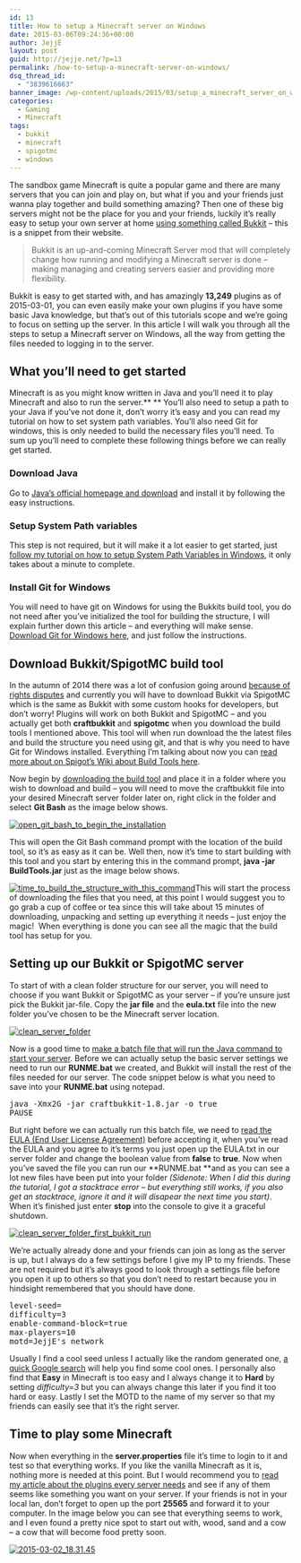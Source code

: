 ```yaml
---
id: 13
title: How to setup a Minecraft server on Windows
date: 2015-03-06T09:24:36+00:00
author: JejjE
layout: post
guid: http://jejje.net/?p=13
permalink: /how-to-setup-a-minecraft-server-on-windows/
dsq_thread_id:
  - "3839616663"
banner_image: /wp-content/uploads/2015/03/setup_a_minecraft_server_on_windows.png
categories:
  - Gaming
  - Minecraft
tags:
  - bukkit
  - minecraft
  - spigotmc
  - windows
---
```

The sandbox game Minecraft is quite a popular game and there are many servers that you can join and play on, but what if you and your friends just wanna play together and build something amazing? Then one of these big servers might not be the place for you and your friends, luckily it&#8217;s really easy to setup your own server at home <a title="Bukkit Official homepage" href="http://bukkit.org" target="_blank" rel="nofollow">using something called Bukkit</a> &#8211; this is a snippet from their website.
<!--more-->
> Bukkit is an up-and-coming Minecraft Server mod that will completely change how running and modifying a Minecraft server is done &#8211; making managing and creating servers easier and providing more flexibility.

Bukkit is easy to get started with, and has amazingly **13,249** plugins as of  2015-03-01, you can even easily make your own plugins if you have some basic Java knowledge, but that&#8217;s out of this tutorials scope and we&#8217;re going to focus on setting up the server. In this article I will walk you through all the steps to setup a Minecraft server on Windows, all the way from getting the files needed to logging in to the server.

## What you&#8217;ll need to get started

Minecraft is as you might know written in Java and you&#8217;ll need it to play Minecraft and also to run the server.** ** You&#8217;ll also need to setup a path to your Java if you&#8217;ve not done it, don&#8217;t worry it&#8217;s easy and you can read my tutorial on how to set system path variables. You&#8217;ll also need Git for windows, this is only needed to build the necessary files you&#8217;ll need. To sum up you&#8217;ll need to complete these following things before we can really get started.

### Download Java

Go to <a title="Download Java" href="https://java.com/en/download/" target="_blank" rel="nofollow">Java&#8217;s official homepage and download</a> and install it by following the easy instructions.

### Setup System Path variables

This step is not required, but it will make it a lot easier to get started, just <a title="Set system path variable in Windows" href="http://jejje.net/set-system-path-variable-in-windows/" target="_blank">follow my tutorial on how to setup System Path Variables in Windows</a>, it only takes about a minute to complete.

### Install Git for Windows

You will need to have git on Windows for using the Bukkits build tool, you do not need after you&#8217;ve initialized the tool for building the structure, I will explain further down this article &#8211; and everything will make sense. <a title="Download Git for Windows" href="http://msysgit.github.io/" target="_blank" rel="nofollow">Download Git for Windows here</a>, and just follow the instructions.

## Download Bukkit/SpigotMC build tool

In the autumn of 2014 there was a lot of confusion going around <a title="Bukkit DCMA - what's going on" href="https://bukkit.org/threads/bukkit-dmca-whats-going-on.309372/" target="_blank" rel="nofollow">because of rights disputes</a> and currently you will have to download Bukkit via SpigotMC which is the same as Bukkit with some custom hooks for developers, but don&#8217;t worry! Plugins will work on both Bukkit and SpigotMC &#8211; and you actually get both **craftbukkit** and **spigotmc** when you download the build tools I mentioned above. This tool will when run download the the latest files and build the structure you need using git, and that is why you need to have Git for Windows installed. Everything I&#8217;m talking about now you can <a title="Read more about Spigots Build Tool" href="http://www.spigotmc.org/wiki/buildtools/" target="_blank" rel="nofollow">read more about on Spigot&#8217;s Wiki about Build Tools here</a>.

Now begin by <a title="Download the latest BuildTool for Bukkit/Spigot" href="https://hub.spigotmc.org/jenkins/job/BuildTools/lastSuccessfulBuild/artifact/target/BuildTools.jar" target="_blank" rel="nofollow">downloading the build tool</a> and place it in a folder where you wish to download and build &#8211; you will need to move the craftbukkit file into your desired Minecraft server folder later on, right click in the folder and select **Git Bash** as the image below shows.

[<img class="aligncenter size-full wp-image-69" src="https://i0.wp.com/jejje.net/wp-content/uploads/2015/03/open_git_bash_to_begin_the_installation.png?resize=763%2C692" alt="open_git_bash_to_begin_the_installation" srcset="https://i1.wp.com/jejje.net/wp-content/uploads/2015/03/open_git_bash_to_begin_the_installation.png?w=763 763w, https://i0.wp.com/jejje.net/wp-content/uploads/2015/03/open_git_bash_to_begin_the_installation.png?resize=300%2C272 300w" sizes="(max-width: 763px) 100vw, 763px" data-recalc-dims="1" />](https://i1.wp.com/jejje.net/wp-content/uploads/2015/03/open_git_bash_to_begin_the_installation.png)

This will open the Git Bash command prompt with the location of the build tool, so it&#8217;s as easy as it can be. Well then, now it&#8217;s time to start building with this tool and you start by entering this in the command prompt, **java -jar BuildTools.jar** just as the image below shows.

[<img class="aligncenter size-full wp-image-70" src="https://i1.wp.com/jejje.net/wp-content/uploads/2015/03/time_to_build_the_structure_with_this_command.png?resize=677%2C343" alt="time_to_build_the_structure_with_this_command" srcset="https://i2.wp.com/jejje.net/wp-content/uploads/2015/03/time_to_build_the_structure_with_this_command.png?w=677 677w, https://i1.wp.com/jejje.net/wp-content/uploads/2015/03/time_to_build_the_structure_with_this_command.png?resize=300%2C152 300w" sizes="(max-width: 677px) 100vw, 677px" data-recalc-dims="1" />](https://i2.wp.com/jejje.net/wp-content/uploads/2015/03/time_to_build_the_structure_with_this_command.png)This will start the process of downloading the files that you need, at this point I would suggest you to go grab a cup of coffee or tea since this will take about 15 minutes of downloading, unpacking and setting up everything it needs &#8211; just enjoy the magic!  When everything is done you can see all the magic that the build tool has setup for you.

## Setting up our Bukkit or SpigotMC server

To start of with a clean folder structure for our server, you will need to choose if you want Bukkit or SpigotMC as your server &#8211; if you&#8217;re unsure just pick the Bukkit jar-file. Copy the **jar file** and the **eula.txt** file into the new folder you&#8217;ve chosen to be the Minecraft server location.

[<img class="aligncenter size-full wp-image-76" src="https://i0.wp.com/jejje.net/wp-content/uploads/2015/03/clean_server_folder.png?resize=767%2C428" alt="clean_server_folder" srcset="https://i0.wp.com/jejje.net/wp-content/uploads/2015/03/clean_server_folder.png?w=767 767w, https://i2.wp.com/jejje.net/wp-content/uploads/2015/03/clean_server_folder.png?resize=300%2C167 300w" sizes="(max-width: 767px) 100vw, 767px" data-recalc-dims="1" />](https://i2.wp.com/jejje.net/wp-content/uploads/2015/03/clean_server_folder.png)

Now is a good time to [make a batch file that will run the Java command to start your server](http://jejje.net/how-to-make-a-batch-file-to-start-your-minecraft-bukkit-server/ "How to make a batch file to start your Minecraft Bukkit server"). Before we can actually setup the basic server settings we need to run our **RUNME.bat** we created, and Bukkit will install the rest of the files needed for our server. The code snippet below is what you need to save into your **RUNME.bat** using notepad.

<pre>java -Xmx2G -jar craftbukkit-1.8.jar -o true
PAUSE
</pre>

But right before we can actually run this batch file, we need to <a title="Read the Minecraft EULA" href="https://account.mojang.com/documents/minecraft_eula" target="_blank" rel="nofollow">read the EULA (End User License Agreement)</a> before accepting it, when you&#8217;ve read the EULA and you agree to it&#8217;s terms you just open up the EULA.txt in our server folder and change the boolean value from **false** to **true**. Now when you&#8217;ve saved the file you can run our **RUNME.bat **and as you can see a lot new files have been put into your folder _(Sidenote: When I did this during the tutorial, I got a stacktrace error &#8211; but everything still works, if you also get an stacktrace, ignore it and it will disapear the next time you start)_. When it&#8217;s finished just enter **stop** into the console to give it a graceful shutdown.

[<img class="aligncenter size-full wp-image-78" src="https://i2.wp.com/jejje.net/wp-content/uploads/2015/03/clean_server_folder_first_bukkit_run.png?resize=767%2C563" alt="clean_server_folder_first_bukkit_run" srcset="https://i0.wp.com/jejje.net/wp-content/uploads/2015/03/clean_server_folder_first_bukkit_run.png?w=767 767w, https://i2.wp.com/jejje.net/wp-content/uploads/2015/03/clean_server_folder_first_bukkit_run.png?resize=300%2C220 300w" sizes="(max-width: 767px) 100vw, 767px" data-recalc-dims="1" />](https://i1.wp.com/jejje.net/wp-content/uploads/2015/03/clean_server_folder_first_bukkit_run.png)

We&#8217;re actually already done and your friends can join as long as the server is up, but I always do a few settings before I give my IP to my friends. These are not required but it&#8217;s always good to look through a settings file before you open it up to others so that you don&#8217;t need to restart because you in hindsight remembered that you should have done.

<pre>level-seed=<some cool seed>
difficulty=3
enable-command-block=true
max-players=10
motd=JejjE's network
</pre>

Usually I find a cool seed unless I actually like the random generated one, <a title="Google Minecraft seeds" href="https://www.google.se/?q=minecraft+seed" target="_blank" rel="nofollow">a quick Google search</a> will help you find some cool ones. I personally also find that **Easy** in Minecraft is too easy and I always change it to **Hard** by setting _difficulty=3_ but you can always change this later if you find it too hard or easy. Lastly I set the MOTD to the name of my server so that my friends can easily see that it&#8217;s the right server.

## Time to play some Minecraft

Now when everything in the **server.properties** file it&#8217;s time to login to it and test so that everything works. If you like the vanilla Minecraft as it is, nothing more is needed at this point. But I would recommend you to [read my article about the plugins every server needs](http://jejje.net/6-minecraft-bukkit-plugins-your-server-cannot-be-without/ "6 Minecraft Bukkit plugins your server cannot be without") and see if any of them seems like something you want on your server. If your friends is not in your local lan, don&#8217;t forget to open up the port **25565** and forward it to your computer. In the image below you can see that everything seems to work, and I even found a pretty nice spot to start out with, wood, sand and a cow &#8211; a cow that will become food pretty soon.

[<img class="aligncenter size-full wp-image-81" src="https://i1.wp.com/jejje.net/wp-content/uploads/2015/03/2015-03-02_18.31.45.png?resize=854%2C480" alt="2015-03-02_18.31.45" srcset="https://i2.wp.com/jejje.net/wp-content/uploads/2015/03/2015-03-02_18.31.45.png?w=854 854w, https://i2.wp.com/jejje.net/wp-content/uploads/2015/03/2015-03-02_18.31.45.png?resize=300%2C169 300w" sizes="(max-width: 854px) 100vw, 854px" data-recalc-dims="1" />](https://i0.wp.com/jejje.net/wp-content/uploads/2015/03/2015-03-02_18.31.45.png)

<div style="font-size:0px;height:0px;line-height:0px;margin:0;padding:0;clear:both">
</div>